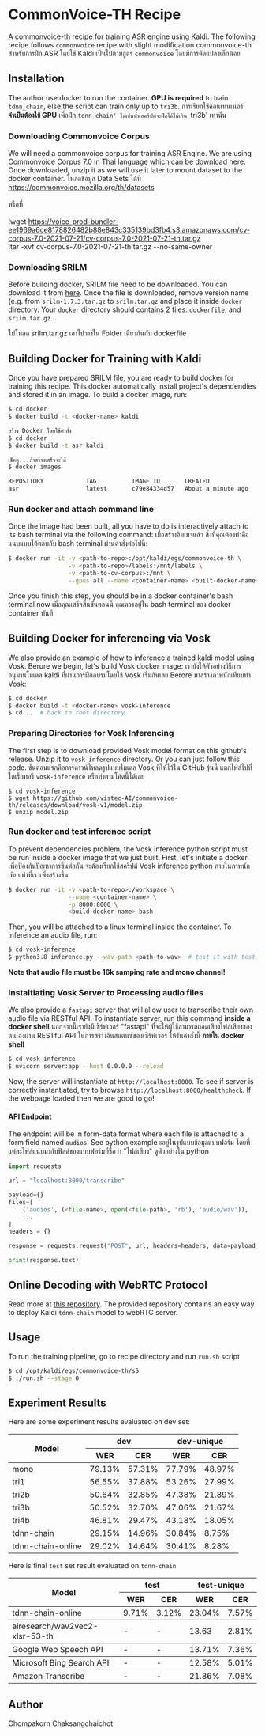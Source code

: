 # CommonVoice-TH Recipe
A commonvoice-th recipe for training ASR engine using Kaldi. The following recipe follows `commonvoice` recipe with slight modification
commonvoice-th สำหรับการฝึก ASR โดยใช้ Kaldi เป็นไปตามสูตร `commonvoice` โดยมีการดัดแปลงเล็กน้อย 

## Installation
The author use docker to run the container. **GPU is required** to train `tdnn_chain`, else the script can train only up to `tri3b`.
การเรียกใช้คอนเทนเนอร์ **จำเป็นต้องใช้ GPU** เพื่อฝึก `tdnn_chain' ไม่เช่นนั้นสคริปต์จะฝึกได้ไม่เกิน `tri3b' เท่านั้น 

### Downloading Commonvoice Corpus
We will need a commonvoice corpus for training ASR Engine. We are using Commonvoice Corpus 7.0 in Thai language which can be download [here](https://commonvoice.mozilla.org/th/datasets). Once downloaded, unzip it as we will use it later to mount dataset to the docker container.
โหลดข้อมูล Data Sets ได้ที่ https://commonvoice.mozilla.org/th/datasets
<br><br>
หรือที่
<br><br>
!wget https://voice-prod-bundler-ee1969a6ce8178826482b88e843c335139bd3fb4.s3.amazonaws.com/cv-corpus-7.0-2021-07-21/cv-corpus-7.0-2021-07-21-th.tar.gz
<br>
!tar -xvf cv-corpus-7.0-2021-07-21-th.tar.gz --no-same-owner
<br>

### Downloading SRILM
Before building docker, SRILM file need to be downloaded. You can download it from [here](https://raw.githubusercontent.com/project2you/srilm-package/master/srilm-1.7.3.tar.gz). Once the file is downloaded, remove version name (e.g. from `srilm-1.7.3.tar.gz` to `srilm.tar.gz` and place it inside `docker` directory. Your `docker` directory should contains 2 files: `dockerfile`, and `srilm.tar.gz`.

ไปโหลด srilm.tar.gz เอาไปวางใน Folder เดียวกันกับ dockerfile


## Building Docker for Training with Kaldi
Once you have prepared SRILM file, you are ready to build docker for training this recipe. This docker automatically install project's dependendies and stored it in an image. To build a docker image, run:
```bash
$ cd docker
$ docker build -t <docker-name> kaldi

สร้าง Docker โดยใช้คำสั่ง
$ cd docker
$ docker build -t asr kaldi

เช็คดู...ถ้าสร้างเสร็จจะได้
$ docker images

REPOSITORY            TAG          IMAGE ID       CREATED              SIZE
asr                   latest       c79e84334d57   About a minute ago   7.79GB

```

### Run docker and attach command line
Once the image had been built, all you have to do is interactively attach to its bash terminal via the following command:
เมื่อสร้างอิมเมจแล้ว สิ่งที่คุณต้องทำคือแนบแบบโต้ตอบกับ bash terminal ผ่านคำสั่งต่อไปนี้: 


```bash
$ docker run -it -v <path-to-repo>:/opt/kaldi/egs/commonvoice-th \
                 -v <path-to-repo>/labels:/mnt/labels \
                 -v <path-to-cv-corpus>:/mnt \
                 --gpus all --name <container-name> <built-docker-name> bash
```
Once you finish this step, you should be in a docker container's bash terminal now
เมื่อคุณเสร็จสิ้นขั้นตอนนี้ คุณควรอยู่ใน bash terminal ของ docker container ทันที 

## Building Docker for inferencing via Vosk
We also provide an example of how to inference a trained kaldi model using Vosk. Berore we begin, let's build Vosk docker image:
เรายังให้ตัวอย่างวิธีการอนุมานโมเดล kaldi ที่ผ่านการฝึกอบรมโดยใช้ Vosk เริ่มกันเลย Berore มาสร้างภาพนักเทียบท่า Vosk: 

```bash
$ cd docker
$ docker build -t <docker-name> vosk-inference
$ cd ..  # back to root directory
```

### Preparing Directories for Vosk Inferencing
The first step is to download provided Vosk model format on this github's release. Unzip it to `vosk-inference` directory. Or you can just follow this code.
ขั้นตอนแรกคือการดาวน์โหลดรูปแบบโมเดล Vosk ที่ให้ไว้ใน GitHub รุ่นนี้ แตกไฟล์ไปที่ไดเร็กทอรี `vosk-inference` หรือทำตามโค้ดนี้ได้เลย

```
$ cd vosk-inference
$ wget https://github.com/vistec-AI/commonvoice-th/releases/download/vosk-v1/model.zip
$ unzip model.zip
```

### Run docker and test inference script
To prevent dependencies problem, the Vosk inference python script must be run inside a docker image that we just built. First, let's initiate a docker
เพื่อป้องกันปัญหาการขึ้นต่อกัน จะต้องเรียกใช้สคริปต์ Vosk inference python ภายในภาพนักเทียบท่าที่เราเพิ่งสร้างขึ้น


```bash
$ docker run -it -v <path-to-repo>:/workspace \
                 --name <container-name> \
                 -p 8000:8000 \
                 <build-docker-name> bash
```
Then, you will be attached to a linux terminal inside the container. To inference an audio file, run:
```bash
$ cd vosk-inference
$ python3.8 inference.py --wav-path <path-to-wav>  # test it with test.wav
```
**Note that audio file must be 16k samping rate and mono channel!**

### Instaltiating Vosk Server to Processing audio files
We also provide a `fastapi` server that will allow user to transcribe their own audio file via RESTful API. To instantiate server, run this command **inside a docker shell**
นอกจากนี้เรายังมีเซิร์ฟเวอร์ "fastapi" ที่จะให้ผู้ใช้สามารถถอดเสียงไฟล์เสียงของตนเองผ่าน RESTful API ในการสร้างอินสแตนซ์ของเซิร์ฟเวอร์ ให้รันคำสั่งนี้ **ภายใน docker shell** 

```bash
$ cd vosk-inference
$ uvicorn server:app --host 0.0.0.0 --reload
```
Now, the server will instantiate at `http://localhost:8000`. To see if server is correctly instantiated, try to browse `http://localhost:8000/healthcheck`. If the webpage loaded then we are good to go!

#### API Endpoint
The endpoint will be in form-data format where each file is attached to a form field named `audios`. See python example
ะอยู่ในรูปแบบข้อมูลแบบฟอร์ม โดยที่แต่ละไฟล์แนบมากับฟิลด์ของแบบฟอร์มที่ชื่อว่า "ไฟล์เสียง" ดูตัวอย่างใน python

```python
import requests

url = "localhost:8000/transcribe"

payload={}
files=[
    ('audios', (<file-name>, open(<file-path>, 'rb'), 'audio/wav')),
    ...
]
headers = {}

response = requests.request("POST", url, headers=headers, data=payload, files=files)

print(response.text)
```

## Online Decoding with WebRTC Protocol
Read more at [this repository](https://github.com/danijel3/KaldiWebrtcServer). The provided repository contains an easy way to deploy Kaldi `tdnn-chain` model to webRTC server.


## Usage
To run the training pipeline, go to recipe directory and run `run.sh` script
```bash
$ cd /opt/kaldi/egs/commonvoice-th/s5
$ ./run.sh --stage 0
```


## Experiment Results
Here are some experiment results evaluated on dev set:

<table>
  <thead>
    <tr>
      <th rowspan="2">Model</th>
      <th colspan="2">dev</th>
      <th colspan="2">dev-unique</th>
    </tr>
    <tr>
      <th>WER</th>
      <th>CER</th>
      <th>WER</th>
      <th>CER</th>
    </tr>
  </thead>
  <tbody>
    <tr>
      <td>mono</td>
      <td>79.13%</td>
      <td>57.31%</td>
      <td>77.79%</td>
      <td>48.97%</td>
    </tr>
    <tr>
      <td>tri1</td>
      <td>56.55%</td>
      <td>37.88%</td>
      <td>53.26%</td>
      <td>27.99%</td>
    </tr>
    <tr>
      <td>tri2b</td>
      <td>50.64%</td>
      <td>32.85%</td>
      <td>47.38%</td>
      <td>21.89%</td>
    </tr>
    <tr>
      <td>tri3b</td>
      <td>50.52%</td>
      <td>32.70%</td>
      <td>47.06%</td>
      <td>21.67%</td>
    </tr>
    <tr>
      <td>tri4b</td>
      <td>46.81%</td>
      <td>29.47%</td>
      <td>43.18%</td>
      <td>18.05%</td>
    </tr>
    <tr>
      <td>tdnn-chain</td>
      <td>29.15%</td>
      <td>14.96%</td>
      <td>30.84%</td>
      <td>8.75%</td>
    </tr>
    <tr>
      <td>tdnn-chain-online</td>
      <td>29.02%</td>
      <td>14.64%</td>
      <td>30.41%</td>
      <td>8.28%</td>
    </tr>
  </tbody>
</table>

Here is final `test` set result evaluated on `tdnn-chain`

<table>
  <thead>
    <tr>
      <th rowspan="2">Model</th>
      <th colspan="2">test</th>
      <th colspan="2">test-unique</th>
    </tr>
    <tr>
      <th>WER</th>
      <th>CER</th>
      <th>WER</th>
      <th>CER</th>
    </tr>
  </thead>
  <tbody>
    <tr>
      <td>tdnn-chain-online</td>
      <td>9.71%</td>
      <td>3.12%</td>
      <td>23.04%</td>
      <td>7.57%</td>
    </tr>
  </tbody>
  <tbody>
    <tr>
      <td>airesearch/wav2vec2-xlsr-53-th</td>
      <td>-</td>
      <td>-</td>
      <td>13.63</td>
      <td>2.81%</td>
    </tr>
  </tbody>
  <tbody>
    <tr>
      <td>Google Web Speech API</td>
      <td>-</td>
      <td>-</td>
      <td>13.71%</td>
      <td>7.36%</td>
    </tr>
  </tbody>
  <tbody>
    <tr>
      <td>Microsoft Bing Search API</td>
      <td>-</td>
      <td>-</td>
      <td>12.58%</td>
      <td>5.01%</td>
    </tr>
  <tbody>
    <tr>
      <td>Amazon Transcribe</td>
      <td>-</td>
      <td>-</td>
      <td>21.86%</td>
      <td>7.08%</td>
    </tr>
  </tbody>

  </tbody>

</table> 

## Author
Chompakorn Chaksangchaichot
